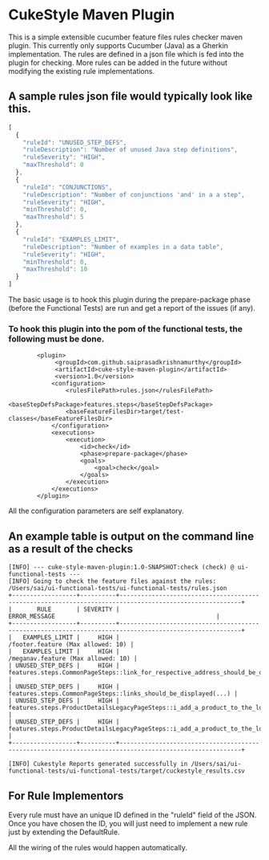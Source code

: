 # CukeStyle Maven Plugin #

This is a simple extensible cucumber feature files rules checker maven plugin. 
This currently only supports Cucumber (Java) as a Gherkin implementation.
The rules are defined in a json file which is fed into the plugin for checking.
More rules can be added in the future without modifying the existing rule implementations.

## A sample rules json file would typically look like this. ##

```javascript
[
  {
    "ruleId": "UNUSED_STEP_DEFS",
    "ruleDescription": "Number of unused Java step definitions",
    "ruleSeverity": "HIGH",
    "maxThreshold": 0
  },
  {
    "ruleId": "CONJUNCTIONS",
    "ruleDescription": "Number of conjunctions 'and' in a a step",
    "ruleSeverity": "HIGH",
    "minThreshold": 0,
    "maxThreshold": 5
  },
  {
    "ruleId": "EXAMPLES_LIMIT",
    "ruleDescription": "Number of examples in a data table",
    "ruleSeverity": "HIGH",
    "minThreshold": 0,
    "maxThreshold": 10
  }
]
```

The basic usage is to hook this plugin during the prepare-package phase (before the Functional Tests) are run and get a report of the issues (if any).

### To hook this plugin into the pom of the functional tests, the following must be done. ###
   
   
            <plugin>
                 <groupId>com.github.saiprasadkrishnamurthy</groupId>
                 <artifactId>cuke-style-maven-plugin</artifactId>
                 <version>1.0</version>
                <configuration>
                    <rulesFilePath>rules.json</rulesFilePath>
                    <baseStepDefsPackage>features.steps</baseStepDefsPackage>
                    <baseFeatureFilesDir>target/test-classes</baseFeatureFilesDir>
                </configuration>
                <executions>
                    <execution>
                        <id>check</id>
                        <phase>prepare-package</phase>
                        <goals>
                            <goal>check</goal>
                        </goals>
                    </execution>
                </executions>
            </plugin>
            
All the configuration parameters are self explanatory.

## An example table is output on the command line as a result of the checks 
```
[INFO] --- cuke-style-maven-plugin:1.0-SNAPSHOT:check (check) @ ui-functional-tests ---
[INFO] Going to check the feature files against the rules: /Users/sai/ui-functional-tests/ui-functional-tests/rules.json
+------------------+----------+--------------------------------------------------------------------------------------------------------+
|       RULE       | SEVERITY |                                              ERROR_MESSAGE                                             |
+------------------+----------+--------------------------------------------------------------------------------------------------------+
|   EXAMPLES_LIMIT |     HIGH |                                                                      /footer.feature (Max allowed: 10) |
|   EXAMPLES_LIMIT |     HIGH |                                                                     /meganav.feature (Max allowed: 10) |
| UNUSED_STEP_DEFS |     HIGH |                   features.steps.CommonPageSteps::link_for_respective_address_should_be_displayed(...) |
| UNUSED_STEP_DEFS |     HIGH |                                         features.steps.CommonPageSteps::links_should_be_displayed(...) |
| UNUSED_STEP_DEFS |     HIGH |            features.steps.ProductDetailsLegacyPageSteps::i_add_a_product_to_the_localised_trolley(...) |
| UNUSED_STEP_DEFS |     HIGH | features.steps.ProductDetailsLegacyPageSteps::i_add_a_product_to_the_localised_OutOfStock_trolley(...) |
+------------------+----------+--------------------------------------------------------------------------------------------------------+

[INFO] Cukestyle Reports generated successfully in /Users/sai/ui-functional-tests/ui-functional-tests/target/cuckestyle_results.csv
```

## For Rule Implementors ##
Every rule must have an unique ID defined in the "ruleId" field of the JSON. Once you have chosen the ID, 
you will just need to implement a new rule just by extending the DefaultRule.

All the wiring of the rules would happen automatically.